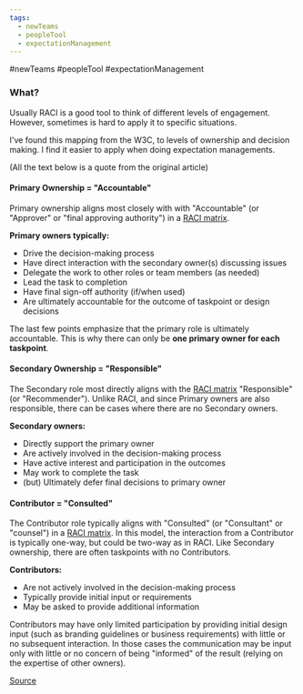 ```yaml
---
tags:
  - newTeams
  - peopleTool
  - expectationManagement
---
```

#newTeams #peopleTool #expectationManagement

### What?
Usually RACI is a good tool to think of different levels of engagement. However, sometimes is hard to apply it to specific situations.

I've found this mapping from the W3C, to levels of ownership and decision making. I find it easier to apply when doing expectation managements.

(All the text below is a quote from the original article)


#### Primary Ownership = "Accountable"

Primary ownership aligns most closely with with "Accountable" (or "Approver" or "final approving authority") in a [RACI matrix](https://en.wikipedia.org/wiki/Responsibility_assignment_matrix).

**Primary owners typically:**

*   Drive the decision-making process
*   Have direct interaction with the secondary owner(s) discussing issues
*   Delegate the work to other roles or team members (as needed)
*   Lead the task to completion
*   Have final sign-off authority (if/when used)
*   Are ultimately accountable for the outcome of taskpoint or design decisions

The last few points emphasize that the primary role is ultimately accountable. This is why there can only be **one primary owner for each taskpoint**.

#### Secondary Ownership = "Responsible"

The Secondary role most directly aligns with the [RACI matrix](https://en.wikipedia.org/wiki/Responsibility_assignment_matrix) "Responsible" (or "Recommender"). Unlike RACI, and since Primary owners are also responsible, there can be cases where there are no Secondary owners.

**Secondary owners:**

*   Directly support the primary owner
*   Are actively involved in the decision-making process
*   Have active interest and participation in the outcomes
*   May work to complete the task
*   (but) Ultimately defer final decisions to primary owner

#### Contributor = "Consulted"

The Contributor role typically aligns with "Consulted" (or "Consultant" or "counsel") in a [RACI matrix](https://en.wikipedia.org/wiki/Responsibility_assignment_matrix). In this model, the interaction from a Contributor is typically one-way, but could be two-way as in RACI. Like Secondary ownership, there are often taskpoints with no Contributors.

**Contributors:**

*   Are not actively involved in the decision-making process
*   Typically provide initial input or requirements
*   May be asked to provide additional information

Contributors may have only limited participation by providing initial design input (such as branding guidelines or business requirements) with little or no subsequent interaction. In those cases the communication may be input only with little or no concern of being "informed" of the result (relying on the expertise of other owners).


[Source](https://www.w3.org/WAI/EO/wiki/Role-Based_Decision_Tree_(old))